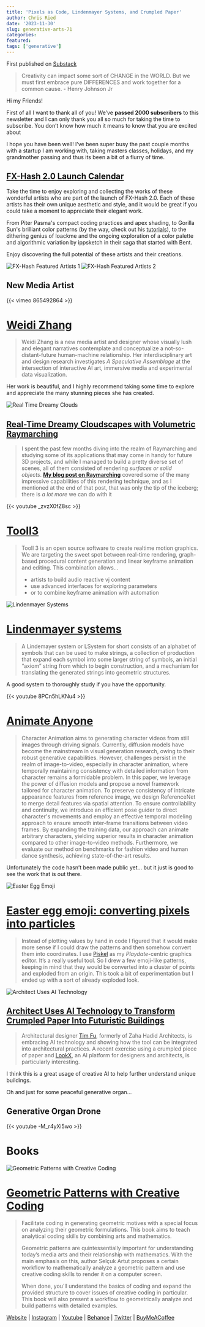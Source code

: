 ```yaml
---
title: 'Pixels as Code, Lindenmayer Systems, and Crumpled Paper'
author: Chris Ried
date: '2023-11-30'
slug: generative-arts-71
categories: 
featured: 
tags: ['generative']
---
```


First published on [Substack](https://open.substack.com/pub/generative/p/pixels-as-code-lindenmayer-systems?r=58kr3&utm_campaign=post&utm_medium=web)

> Creativity can impact some sort of CHANGE in the WORLD. But we must first embrace pure DIFFERENCES and work together for a common cause. - Henry Johnson Jr
> 

Hi my Friends! 

First of all I want to thank all of you! We’ve **passed 2000 subscribers** to this newsletter and I can only thank you all so much for taking the time to subscribe. You don’t know how much it means to know that you are excited about 

I hope you have been well! I’ve been super busy the past couple months with a startup I am working with, taking masters classes, holidays, and my grandmother passing and thus its been a bit of a flurry of time. 

## [FX-Hash 2.0 Launch Calendar](https://www.fxhash.xyz/)

Take the time to enjoy exploring and collecting the works of these wonderful artists who are part of the launch of FX-Hash 2.0. Each of these artists has their own unique aesthetic and style, and it would be great if you could take a moment to appreciate their elegant work.

From Piter Pasma's compact coding practices and apex shading, to Gorilla Sun's brilliant color patterns (by the way, check out his [tutorials](https://www.gorillasun.de/blog/soft-body-physics-and-blobs/)), to the dithering genius of loackme and the ongoing exploration of a color palette and algorithmic variation by ippsketch in their saga that started with Bent.

Enjoy discovering the full potential of these artists and their creations.

![FX-Hash Featured Artists 1](71-1.png)
![FX-Hash Featured Artists 2](71-2.png)
## New Media Artist

{{< vimeo 865492864 >}}

# [Weidi Zhang](https://derivative.ca/community-post/human-machine-reality-immersive-art-weidi-zhang/68201)

> Weidi Zhang is a new media artist and designer whose visually lush and elegant narratives contemplate and conceptualize a not-so-distant-future human-machine relationship. Her interdisciplinary art and design research investigates *A Speculative Assemblage* at the intersection of interactive AI art, immersive media and experimental data visualization.
> 

Her work is beautiful, and I highly recommend taking some time to explore and appreciate the many stunning pieces she has created.

![Real Time Dreamy Clouds](71-3.png)

## [Real-Time Dreamy Cloudscapes with Volumetric Raymarching](https://blog.maximeheckel.com/posts/real-time-cloudscapes-with-volumetric-raymarching/)

> I spent the past few months diving into the realm of Raymarching and studying some of its applications that may come in handy for future 3D projects, and while I managed to build a pretty diverse set of scenes, all of them consisted of rendering *surfaces or solid objects*. **[My blog post on Raymarching](https://blog.maximeheckel.com/posts/painting-with-math-a-gentle-study-of-raymarching/)** covered some of the many impressive capabilities of this rendering technique, and as I mentioned at the end of that post, that was only the tip of the iceberg; there is *a lot more* we can do with it
> 

{{< youtube _zvzX0fZ8sc >}}

# [Tooll3](https://github.com/tooll3/t3)

> Tooll 3 is an open source software to create realtime motion graphics. We are targeting the sweet spot between real-time rendering, graph-based procedural content generation and linear keyframe animation and editing. This combination allows…
> 
> - artists to build audio reactive vj content
> - use advanced interfaces for exploring parameters
> - or to combine keyframe animation with automation

![Lindenmayer Systems](71-4.png)

# **[Lindenmayer systems](https://vsekar.me/blog/log_coffee/chapter_0.html#lindenmayer-systems)**

> A Lindemayer system or LSystem for short consists of an alphabet of symbols that can be used to make strings, a collection of production that expand each symbol into some larger string of symbols, an initial “axiom” string from which to begin construction, and a mechanism for translating the generated strings into geometric structures.
> 

A good system to thoroughly study if you have the opportunity. 

{{< youtube 8PCn5hLKNu4 >}}

# [Animate Anyone](https://humanaigc.github.io/animate-anyone/)

> Character Animation aims to generating character videos from still images through driving signals. Currently, diffusion models have become the mainstream in visual generation research, owing to their robust generative capabilities. However, challenges persist in the realm of image-to-video, especially in character animation, where temporally maintaining consistency with detailed information from character remains a formidable problem. In this paper, we leverage the power of diffusion models and propose a novel framework tailored for character animation. To preserve consistency of intricate appearance features from reference image, we design ReferenceNet to merge detail features via spatial attention. To ensure controllability and continuity, we introduce an efficient pose guider to direct character's movements and employ an effective temporal modeling approach to ensure smooth inter-frame transitions between video frames. By expanding the training data, our approach can animate arbitrary characters, yielding superior results in character animation compared to other image-to-video methods. Furthermore, we evaluate our method on benchmarks for fashion video and human dance synthesis, achieving state-of-the-art results.
> 

Unfortunately the code hasn’t been made public yet… but it just is good to see the work that is out there. 

![Easter Egg Emoji](71-5.png)

# **[Easter egg emoji: converting pixels into particles](https://blog.gingerbeardman.com/2023/11/26/easter-egg-emoji-converting-pixels-into-particles/)**

> Instead of plotting values by hand in code I figured that it would make more sense if I could draw the patterns and then somehow convert them into coordinates. I use [Piskel](https://blog.gingerbeardman.com/2023/05/10/piskel-for-playdate/) as my *Playdate*-centric graphics editor. It’s a really useful tool. So I drew a few emoji-like patterns, keeping in mind that they would be converted into a cluster of points and exploded from an origin. This took a bit of experimentation but I ended up with a sort of already exploded look.
> 

![Architect Uses AI Technology ](71-6.png)

## **[Architect Uses AI Technology to Transform Crumpled Paper Into Futuristic Buildings](https://mymodernmet.com/tim-fu-lookx-ai-architecture/)**

> Architectural designer [Tim Fu](https://www.timfu.com/), formerly of Zaha Hadid Architects, is embracing AI technology and showing how the tool can be integrated into architectural practices. A recent exercise using a crumpled piece of paper and [LookX](https://www.lookx.ai/), an AI platform for designers and architects, is particularly interesting.
> 

I think this is a great usage of creative AI to help further understand unique buildings. 

Oh and just for some peaceful generative organ… 

## Generative Organ Drone

{{< youtube -M_r4yXi5wo >}}

# Books
![Geometric Patterns with Creative Coding](71-7.png)
# [Geometric Patterns with Creative Coding](https://amzn.to/48b55MD)

> Facilitate coding in generating geometric motives with a special focus on analyzing their geometric formulations. This book aims to teach analytical coding skills by combining arts and mathematics.
> 
> 
> Geometric patterns are quintessentially important for understanding today’s media arts and their relationship with mathematics. With the main emphasis on this, author Selçuk Artut proposes a certain workflow to mathematically analyze a geometric pattern and use creative coding skills to render it on a computer screen.
> 
> When done, you'll understand the basics of coding and expand the provided structure to cover issues of creative coding in particular. This book will also present a workflow to geometrically analyze and build patterns with detailed examples.


[Website](https://www.generativecollective.com/) |  [Instagram](https://www.instagram.com/generate.collective/) | [Youtube](https://www.youtube.com/channel/UCBOYyqA-mqyoTSJ8pO9sQiA) | [Behance](https://www.behance.net/generatecoll) | [Twitter](https://twitter.com/generatecoll) | [BuyMeACoffee](https://www.buymeacoffee.com/generatecoll)
